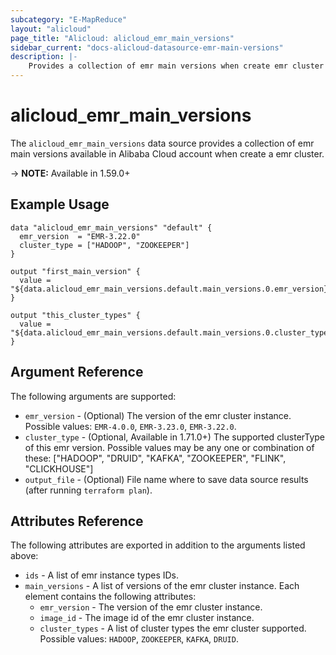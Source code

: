 ```yaml
---
subcategory: "E-MapReduce"
layout: "alicloud"
page_title: "Alicloud: alicloud_emr_main_versions"
sidebar_current: "docs-alicloud-datasource-emr-main-versions"
description: |-
    Provides a collection of emr main versions when create emr cluster according to the specified filters.
---
```


# alicloud\_emr\_main\_versions

The `alicloud_emr_main_versions` data source provides a collection of emr 
main versions available in Alibaba Cloud account when create a emr cluster.

-> **NOTE:** Available in 1.59.0+

## Example Usage

```
data "alicloud_emr_main_versions" "default" {
  emr_version  = "EMR-3.22.0"
  cluster_type = ["HADOOP", "ZOOKEEPER"]
}

output "first_main_version" {
  value = "${data.alicloud_emr_main_versions.default.main_versions.0.emr_version}"
}

output "this_cluster_types" {
  value = "${data.alicloud_emr_main_versions.default.main_versions.0.cluster_types}"
}
```

## Argument Reference

The following arguments are supported:

* `emr_version` - (Optional) The version of the emr cluster instance. Possible values: `EMR-4.0.0`, `EMR-3.23.0`, `EMR-3.22.0`.
* `cluster_type` - (Optional, Available in 1.71.0+) The supported clusterType of this emr version.
Possible values may be any one or combination of these: ["HADOOP", "DRUID", "KAFKA", "ZOOKEEPER", "FLINK", "CLICKHOUSE"]
* `output_file` - (Optional) File name where to save data source results (after running `terraform plan`).

## Attributes Reference

The following attributes are exported in addition to the arguments listed above:

* `ids` - A list of emr instance types IDs. 
* `main_versions` - A list of versions of the emr cluster instance. Each element contains the following attributes:
  * `emr_version` - The version of the emr cluster instance.
  * `image_id` - The image id of the emr cluster instance.
  * `cluster_types` - A list of cluster types the emr cluster supported. Possible values: `HADOOP`, `ZOOKEEPER`, `KAFKA`, `DRUID`.
